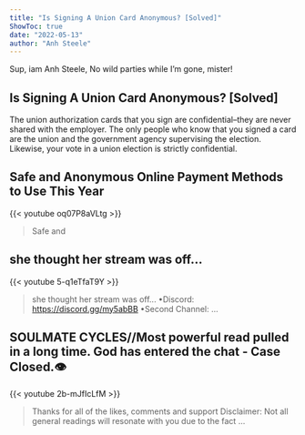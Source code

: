 ```yaml
---
title: "Is Signing A Union Card Anonymous? [Solved]"
ShowToc: true 
date: "2022-05-13"
author: "Anh Steele" 
---
```


Sup, iam Anh Steele, No wild parties while I’m gone, mister!
## Is Signing A Union Card Anonymous? [Solved]
The union authorization cards that you sign are confidential–they are never shared with the employer. The only people who know that you signed a card are the union and the government agency supervising the election. Likewise, your vote in a union election is strictly confidential.

## Safe and Anonymous Online Payment Methods to Use This Year
{{< youtube oq07P8aVLtg >}}
>Safe and 

## she thought her stream was off...
{{< youtube 5-q1eTfaT9Y >}}
>she thought her stream was off... •Discord: https://discord.gg/my5abBB •Second Channel: ...

## SOULMATE CYCLES//Most powerful read pulled in a long time. God has entered the chat - Case Closed.👁
{{< youtube 2b-mJfIcLfM >}}
>Thanks for all of the likes, comments and support Disclaimer: Not all general readings will resonate with you due to the fact ...

